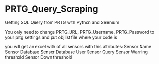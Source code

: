# PRTG_Query_Scraping
Getting SQL Query from PRTG with Python and Selenium

You only need to change PRTG_URL, PRTG_Username, PRTG_Password to your prtg settings
and put objlist file where your code is

you will get an excel with of all sensors with this attributes:
  Sensor Name
  Sensor Database
  Sensor Database User
  Sensor Query
  Sensor Warning threshold
  Sensor Down threshold
